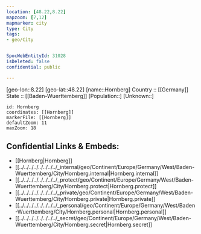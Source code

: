 ```yaml
---
location: [48.22,8.22] 
mapzoom: [7,12] 
mapmarker: city 
type: City
tags:
- geo/City


SpocWebEntityId: 31028
isDeleted: false
confidential: public

---
```

[geo-lon::8.22] 
[geo-lat::48.22] 
[name::Hornberg] 
Country :: [[Germany]]  
State :: [[Baden-Wuerttemberg]] 
[Population::] 
[Unknown::] 


```leaflet
id: Hornberg
coordinates: [[Hornberg]] 
markerFile: [[Hornberg]] 
defaultZoom: 11 
maxZoom: 18
```


## Confidential Links & Embeds: 
- [[Hornberg|Hornberg]]  
- [[../../../../../../../../_internal/geo/Continent/Europe/Germany/West/Baden-Wuerttemberg/City/Hornberg.internal|Hornberg.internal]] 
- [[../../../../../../../../_protect/geo/Continent/Europe/Germany/West/Baden-Wuerttemberg/City/Hornberg.protect|Hornberg.protect]] 
- [[../../../../../../../../_private/geo/Continent/Europe/Germany/West/Baden-Wuerttemberg/City/Hornberg.private|Hornberg.private]] 
- [[../../../../../../../../_personal/geo/Continent/Europe/Germany/West/Baden-Wuerttemberg/City/Hornberg.personal|Hornberg.personal]] 
- [[../../../../../../../../_secret/geo/Continent/Europe/Germany/West/Baden-Wuerttemberg/City/Hornberg.secret|Hornberg.secret]] 
